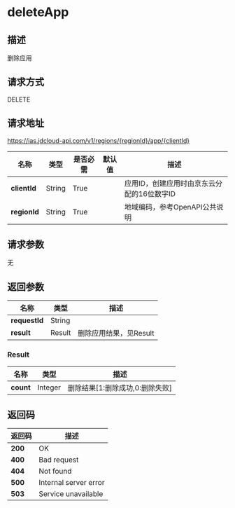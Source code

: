 # deleteApp


## 描述
删除应用

## 请求方式
DELETE

## 请求地址
https://ias.jdcloud-api.com/v1/regions/{regionId}/app/{clientId}

|名称|类型|是否必需|默认值|描述|
|---|---|---|---|---|
|**clientId**|String|True| |应用ID，创建应用时由京东云分配的16位数字ID|
|**regionId**|String|True| |地域编码，参考OpenAPI公共说明|

## 请求参数
无

## 返回参数
|名称|类型|描述|
|---|---|---|
|**requestId**|String| |
|**result**|Result|删除应用结果，见Result|

### Result
|名称|类型|描述|
|---|---|---|
|**count**|Integer|删除结果[1:删除成功,0:删除失败]|

## 返回码
|返回码|描述|
|---|---|
|**200**|OK|
|**400**|Bad request|
|**404**|Not found|
|**500**|Internal server error|
|**503**|Service unavailable|
